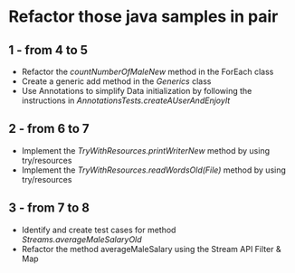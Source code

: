 # Refactor those java samples in pair

## 1 - from 4 to 5
* Refactor the *countNumberOfMaleNew* method in the ForEach class
* Create a generic add method in the *Generics* class
* Use Annotations to simplify Data initialization by following the instructions in *AnnotationsTests.createAUserAndEnjoyIt*

## 2 - from 6 to 7
* Implement the *TryWithResources.printWriterNew* method by using try/resources
* Implement the *TryWithResources.readWordsOld(File)* method by using try/resources

## 3 - from 7 to 8
* Identify and create test cases for method *Streams.averageMaleSalaryOld*
* Refactor the method averageMaleSalary using the Stream API Filter & Map